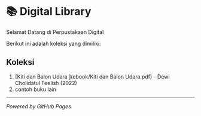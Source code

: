 # 📚 Digital Library 

Selamat Datang di Perpustakaan Digital

Berikut ini adalah koleksi yang dimiliki: 
## Koleksi 

1. [Kiti dan Balon Udara ](ebook/Kiti dan Balon Udara.pdf) - Dewi Cholidatul Feelish (2022)
2. contoh buku lain

---

*Powered by GitHub Pages*
